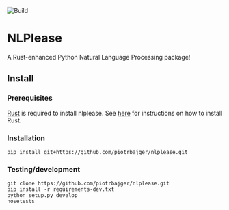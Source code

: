 ![Build](https://github.com/piotrbajger/nlplease/workflows/Build/badge.svg)

# NLPlease

A Rust-enhanced Python Natural Language Processing package!

## Install

### Prerequisites

[Rust](https://www.rust-lang.org) is required to install nlplease.
See [here](https://www.rust-lang.org/tools/install) for instructions on how to install Rust.

### Installation

```
pip install git+https://github.com/piotrbajger/nlplease.git
```

### Testing/development

```
git clone https://github.com/piotrbajger/nlplease.git
pip install -r requirements-dev.txt
python setup.py develop
nosetests
```

